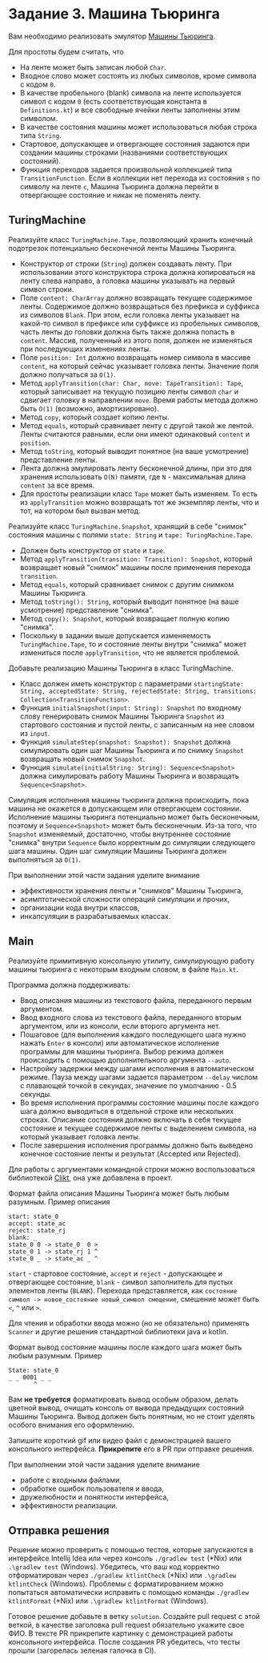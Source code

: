 # Задание 3. Машина Тьюринга

Вам необходимо реализовать эмулятор [Машины Тьюринга](https://nerc.itmo.ru/wiki/index.php?title=%D0%9C%D0%B0%D1%88%D0%B8%D0%BD%D0%B0_%D0%A2%D1%8C%D1%8E%D1%80%D0%B8%D0%BD%D0%B3%D0%B0).

Для простоты будем считать, что 
* На ленте может быть записан любой `Char`.
* Входное слово может состоять из любых символов, кроме символа с кодом `0`.
* В качестве пробельного (blank) символа на ленте используется символ с кодом `0` (есть соответствующая константа в `Definitions.kt`) и все свободные ячейки ленты заполнены этим символом.
* В качестве состояния машины может использоваться любая строка типа `String`.
* Стартовое, допускающее и отвергающее состояния задаются при создании машины строками (названиями соответствующих состояний). 
* Функция переходов задается произвольной коллекцией типа `TransitionFunction`. 
  Если в коллекции нет перехода из состояния `s` по символу на ленте `c`, Машина Тьюринга должна перейти в отвергающее состояние и никак не поменять ленту.

## TuringMachine

Реализуйте класс `TuringMachine.Tape`, позволяющий хранить конечный подотрезок потенциально бесконечной ленты Машины Тьюринга.

* Конструктор от строки (`String`) должен создавать ленту. При использовании этого конструктора строка должна копироваться на ленту слева направо, а головка машины указывать на первый символ строки.
* Поле `content: CharArray` должно возвращать текущее содержимое ленты.
  Содержимое должно возвращаться без префикса и суффикса из символов `Blank`.
  При этом, если головка ленты указывает на какой-то символ в префиксе или суффиксе из пробельных символов, часть ленты до головки должна быть также должна попасть в `content`.
  Массив, полученный из этого поля, должен не изменяться при последующих изменениях ленты.
* Поле `position: Int` должно возвращать номер символа в массиве `content`, на который сейчас указывает головка ленты. Значение поля должно получаться за `O(1)`.
* Метод `applyTransition(char: Char, move: TapeTransition): Tape`, который записывает на текущую позицию ленты символ `char` и сдвигает головку в направлении `move`. Время работы метода должно быть `O(1)` (возможно, амортизировано).
* Метод `copy`, который создает копию ленты.
* Метод `equals`, который сравнивает ленту с другой такой же лентой. Ленты считаются равными, если они имеют одинаковый `content` и `position`.
* Метод `toString`, который выводит понятное (на ваше усмотрение) представление ленты.
* Лента должна эмулировать ленту бесконечной длины, при это для хранения использовать `O(N)` памяти, где `N` - максимальная длина `content` за все время.
* Для простоты реализации класс `Tape` может быть изменяем. То есть из `applyTransition` можно возвращать тот же экземпляр ленты, что и тот, на котором был вызван метод.

Реализуйте класс `TuringMachine.Snapshot`, хранящий в себе "снимок" состояния машины с полями `state: String` и `tape: TuringMachine.Tape`.
* Должен быть конструктор от `state` и `tape`.
* Метод `applyTransition(transition: Transition): Snapshot`, который возвращает новый "снимок" машины после применения перехода `transition`.
* Метод `equals`, который сравнивает снимок с другим снимком Машины Тьюринга.
* Метод `toString(): String`, который выводит понятное (на ваше усмотрение) представление "снимка".
* Метод `copy(): Snapshot`, который возвращает полную копию "снимка".
* Поскольку в задании выше допускается изменяемость `TuringMachine.Tape`, то и состояние ленты внутри "снимка" может измениться после `applyTransition`, что не является проблемой. 

Добавьте реализацию Машины Тьюринга в класс TuringMachine.

* Класс должен иметь конструктор с параметрами `startingState: String, acceptedState: String, rejectedState: String, transitions: Collection<TransitionFunction>`.
* Функция `initialSnapshot(input: String): Snapshot` по входному слову генерировать снимок Машины Тьюринга `Snapshot` из стартового состояния и пустой ленты, с записанным на нее словом из `input`.
* Функция `simulateStep(snapshot: Snapshot): Snapshot` должна симулировать один шаг Машины Тьюринга и по снимку `Snapshot` возвращать новый снимок `Snapshot`.
* Функция `simulate(initialString: String): Sequence<Snapshot>` должна симулировать работу Машины Тьюринга и возвращать `Sequence<Snapshot>`. 

Симуляция исполнения машины тьюринга должна происходить, пока машина не окажется в допускающем или отвергающем состоянии.
Исполнение машины тьюринга потенциально может быть бесконечным, поэтому и `Sequence<Snapshot>` может быть бесконечным.
Из-за того, что `Snapshot` изменяемый, достаточно, чтобы внутреннее состояние "снимка" внутри `Sequence` было корректным до симуляции следующего шага машины.
Один шаг симуляции Машины Тьюринга должен выполняться за `O(1)`.

При выполнении этой части задания уделите внимание
* эффективности хранения ленты и "снимков" Машины Тьюринга,
* асимптотической сложности операций симуляции и прочих,
* организации кода внутри классов,
* инкапсуляции в разрабатываемых классах.


## Main

Реализуйте примитивную консольную утилиту, симулирующую работу машины тьюринга с некоторым входным словом, в файле `Main.kt`.

Программа должна поддерживать:
* Ввод описания машины из текстового файла, переданного первым аргументом.
* Ввод входного слова из текстового файла, переданного вторым аргументом, или из консоли, если второго аргумента нет.
* Пошаговое (для выполнения каждого последующего шага нужно нажать `Enter` в консоли) или 
  автоматическое исполнение программы для машины тьюринга. Выбор режима должен происходить с помощью дополнительного аргумента `--auto`.
* Настройку задержки между шагами исполнения в автоматическом режиме. Пауза между шагами задается параметром `--delay` числом с плавающей точкой в секундах, значение по умолчанию - 0.5 секунды.
* Во время исполнения программы состояние машины после каждого шага должно выводиться в отдельной строке или нескольких строках.
  Описание состояния должно включать в себя текущее состояние и текущее содержимое ленты с выделением символа, на который указывает головка ленты.
* После завершения исполнения программы должно быть выведено конечное состояние ленты и результат (Accepted или Rejected).

Для работы с аргументами командной строки можно воспользоваться библиотекой [Clikt](https://ajalt.github.io/clikt/), она уже добавлена в проект.

Формат файла описания Машины Тьюринга может быть любым разумным. Пример описания
```text
start: state_0
accept: state_ac
reject: state_rj
blank: _
state_0 0 -> state_0  0 >
state_0 1 -> state_rj 1 ^
state_0 _ -> state_ac _ ^
```
`start` - стартовое состояние, `accept` и `reject` - допускающее и отвергающее состояние, `blank` - символ заполнитель для пустых элементов ленты (`BLANK`).
Перехода представляется, как `состояние символ -> новое_состояние новый_символ смещение`, смешение может быть `<`, `^` или `>`.

Для чтения и обработки ввода можно (но не обязательно) применять `Scanner` и другие решения стандартной библиотеки java и kotlin.

Формат вывод состояние машины после каждого шага может быть любым разумным. Пример
```text
State: state_0
_ _ 0001 _ _
       ^
```
Вам **не требуется** форматировать вывод особым образом, делать цветной вывод, очищать консоль от вывода предыдущих состояний Машины Тьюринга.
Вывод должен быть понятным, но не стоит уделять особого внимания его оформлению.

Запишите короткий gif или видео файл с демонстрацией вашего консольного интерфейса. **Прикрепите** его в PR при отправке решения.

При выполнении этой части задания уделите внимание
* работе с входными файлами,
* обработке ошибок пользователя и ввода,
* дружелюбности и понятности интерфейса,
* эффективности реализации.

## Отправка решения
Решение можно проверить с помощью тестов, которые запускаются в интерфейсе Intellij Idea или через консоль `./gradlew test` (*Nix) или `.\gradlew test` (Windows).
Убедитесь, что ваш код корректно отформатирован через `./gradlew ktlintCheck` (*Nix) или `.\gradlew ktlintCheck` (Windows).
Проблемы с форматированием можно попытаться автоматически исправить с помощью команды `./gradlew ktlintFormat` (*Nix) или `.\gradlew ktlintFormat` (Windows).

Готовое решение добавьте в ветку `solution`.
Создайте pull request с этой веткой, в качестве заголовка pull request обязательно укажите свое ФИО.
В тексте PR прикрепите картинку с демонстрацией работы консольного интерфейса. 
После создания PR убедитесь, что тесты прошли (загорелась зеленая галочка в CI).
